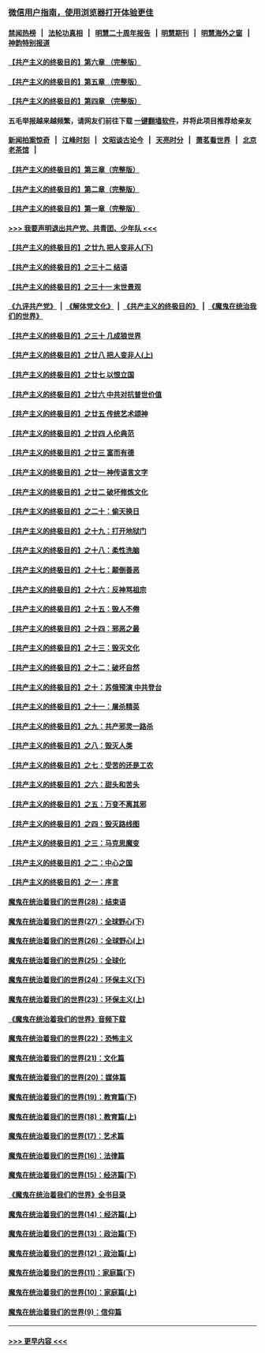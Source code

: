 ### [微信用户指南，使用浏览器打开体验更佳](https://github.com/gfw-breaker/banned-news1/blob/master/indexes/wechat-guide.md?t=0)
#### [禁闻热榜](热点新闻.md?t=0)  &nbsp;&nbsp;|&nbsp;&nbsp; [法轮功真相](https://github.com/gfw-breaker/truth/blob/master/README.md?t=0) &nbsp;&nbsp;|&nbsp;&nbsp; [明慧二十周年报告](https://github.com/gfw-breaker/mh-reports/blob/master/README.md?t=0) &nbsp;&nbsp;|&nbsp;&nbsp;[明慧期刊](https://github.com/gfw-breaker/mh-qikan) &nbsp;&nbsp;|&nbsp;&nbsp; [明慧海外之窗](https://github.com/gfw-breaker/mh-news/blob/master/README.md?t=0) &nbsp;&nbsp;|&nbsp;&nbsp; [神韵特别报道](https://github.com/gfw-breaker/mh-news/blob/master/shenyun.md?t=0)
#### [【共产主义的终极目的】第六章 （完整版）](../pages/nsc422/n11428913.md?t=02141344) 
#### [【共产主义的终极目的】第五章 （完整版）](../pages/nsc422/n11428912.md?t=02141344) 
#### [【共产主义的终极目的】第四章 （完整版）](../pages/nsc422/n11428907.md?t=02141344) 
#### 五毛举报越来越频繁，请网友们前往下载 [一键翻墙软件](https://github.com/gfw-breaker/ssr-accounts)，并将此项目推荐给亲友
#### [新闻拍案惊奇](https://github.com/gfw-breaker/banned-news1/blob/master/pages/link4.md) &nbsp;&nbsp;|&nbsp;&nbsp; [江峰时刻](https://github.com/gfw-breaker/banned-news1/blob/master/pages/link4.md) &nbsp;&nbsp;|&nbsp;&nbsp; [文昭谈古论今](https://github.com/gfw-breaker/banned-news1/blob/master/pages/link4.md) &nbsp;&nbsp;|&nbsp;&nbsp; [天亮时分](https://github.com/gfw-breaker/banned-news1/blob/master/pages/link4.md) &nbsp;&nbsp;|&nbsp;&nbsp; [萧茗看世界](https://github.com/gfw-breaker/banned-news1/blob/master/pages/link4.md) &nbsp;&nbsp;|&nbsp;&nbsp; [北京老茶馆](https://github.com/gfw-breaker/banned-news1/blob/master/pages/link4.md) &nbsp;&nbsp;|&nbsp;&nbsp; 
#### [【共产主义的终极目的】第三章（完整版）](../pages/nsc422/n11428848.md?t=02141344) 
#### [【共产主义的终极目的】第二章（完整版）](../pages/nsc422/n11428831.md?t=02141344) 
#### [【共产主义的终极目的】第一章（完整版）](../pages/nsc422/n11417651.md?t=02141344) 
#### [>>> 我要声明退出共产党、共青团、少年队 <<<](https://github.com/begood0513/goodnews/blob/master/quit/letter.md) 
#### [【共产主义的终极目的】之廿九 把人变非人(下)](../pages/nsc422/n11344140.md?t=02141344) 
#### [【共产主义的终极目的】之三十二 结语](../pages/nsc422/n11360535.md?t=02141344) 
#### [【共产主义的终极目的】之三十一 末世景观](../pages/nsc422/n11351129.md?t=02141344) 
#### [《九评共产党》](https://github.com/begood0513/9ping.md/blob/master/README.md) &nbsp;|&nbsp; [《解体党文化》](../../../../jtdwh.md/blob/master/README.md)  &nbsp;|&nbsp; [《共产主义的终极目的》](../../../../gczydzjmd.md/blob/master/README.md) &nbsp;|&nbsp; [《魔鬼在统治我们的世界》](../../../../mgztzwmdsj.md/blob/master/README.md) 
#### [【共产主义的终极目的】之三十 几成狼世界](../pages/nsc422/n11348280.md?t=02141344) 
#### [【共产主义的终极目的】之廿八 把人变非人(上)](../pages/nsc422/n11340492.md?t=02141344) 
#### [【共产主义的终极目的】之廿七 以恨立国](../pages/nsc422/n11336944.md?t=02141344) 
#### [【共产主义的终极目的】之廿六 中共对抗普世价值](../pages/nsc422/n11324785.md?t=02141344) 
#### [【共产主义的终极目的】之廿五 传统艺术颂神](../pages/nsc422/n11296396.md?t=02141344) 
#### [【共产主义的终极目的】之廿四 人伦典范](../pages/nsc422/n11296397.md?t=02141344) 
#### [【共产主义的终极目的】之廿三 富而有德](../pages/nsc422/n11283598.md?t=02141344) 
#### [【共产主义的终极目的】之廿一 神传语言文字](../pages/nsc422/n11263265.md?t=02141344) 
#### [【共产主义的终极目的】之廿二 破坏修炼文化](../pages/nsc422/n11245728.md?t=02141344) 
#### [【共产主义的终极目的】之二十：偷天换日](../pages/nsc422/n11238846.md?t=02141344) 
#### [【共产主义的终极目的】之十九：打开地狱门](../pages/nsc422/n11206376.md?t=02141344) 
#### [【共产主义的终极目的】之十八：柔性洗脑](../pages/nsc422/n11199994.md?t=02141344) 
#### [【共产主义的终极目的】之十七：颠倒善恶](../pages/nsc422/n11179782.md?t=02141344) 
#### [【共产主义的终极目的】之十六：反神骂祖宗](../pages/nsc422/n11166798.md?t=02141344) 
#### [【共产主义的终极目的】之十五：毁人不倦](../pages/nsc422/n11166792.md?t=02141344) 
#### [【共产主义的终极目的】之十四：邪恶之最](../pages/nsc422/n11150249.md?t=02141344) 
#### [【共产主义的终极目的】之十三：毁灭文化](../pages/nsc422/n11135227.md?t=02141344) 
#### [【共产主义的终极目的】之十二：破坏自然](../pages/nsc422/n11135214.md?t=02141344) 
#### [【共产主义的终极目的】之十：苏俄预演 中共登台](../pages/nsc422/n11118424.md?t=02141344) 
#### [【共产主义的终极目的】之十一：屠杀精英](../pages/nsc422/n11118442.md?t=02141344) 
#### [【共产主义的终极目的】之九：共产邪灵一路杀](../pages/nsc422/n11114139.md?t=02141344) 
#### [【共产主义的终极目的】之八：毁灭人类](../pages/nsc422/n11108503.md?t=02141344) 
#### [【共产主义的终极目的】之七：受苦的还是工农](../pages/nsc422/n11101809.md?t=02141344) 
#### [【共产主义的终极目的】之六：甜头和苦头](../pages/nsc422/n11096971.md?t=02141344) 
#### [【共产主义的终极目的】之五：万变不离其邪](../pages/nsc422/n11091285.md?t=02141344) 
#### [【共产主义的终极目的】之四：毁灭路线图](../pages/nsc422/n11086284.md?t=02141344) 
#### [【共产主义的终极目的】之三：马克思魔变](../pages/nsc422/n11061941.md?t=02141344) 
#### [【共产主义的终极目的】之二：中心之国](../pages/nsc422/n11047728.md?t=02141344) 
#### [【共产主义的终极目的】之一：序言](../pages/nsc422/n11086077.md?t=02141344) 
#### [魔鬼在统治着我们的世界(28)：结束语](../pages/nsc422/n10936246.md?t=02141344) 
#### [魔鬼在统治着我们的世界(27)：全球野心(下)](../pages/nsc422/n10928319.md?t=02141344) 
#### [魔鬼在统治着我们的世界(26)：全球野心(上)](../pages/nsc422/n10900318.md?t=02141344) 
#### [魔鬼在统治着我们的世界(25)：全球化](../pages/nsc422/n10788205.md?t=02141344) 
#### [魔鬼在统治着我们的世界(24)：环保主义(下)](../pages/nsc422/n10695307.md?t=02141344) 
#### [魔鬼在统治着我们的世界(23)：环保主义(上)](../pages/nsc422/n10688613.md?t=02141344) 
#### [《魔鬼在统治着我们的世界》音频下载](../pages/nsc422/n10635553.md?t=02141344) 
#### [魔鬼在统治着我们的世界(22)：恐怖主义](../pages/nsc422/n10614727.md?t=02141344) 
#### [魔鬼在统治着我们的世界(21)：文化篇](../pages/nsc422/n10597706.md?t=02141344) 
#### [魔鬼在统治着我们的世界(20)：媒体篇](../pages/nsc422/n10586579.md?t=02141344) 
#### [魔鬼在统治着我们的世界(19)：教育篇(下)](../pages/nsc422/n10564808.md?t=02141344) 
#### [魔鬼在统治着我们的世界(18)：教育篇(上)](../pages/nsc422/n10526970.md?t=02141344) 
#### [魔鬼在统治着我们的世界(17)：艺术篇](../pages/nsc422/n10499093.md?t=02141344) 
#### [魔鬼在统治着我们的世界(16)：法律篇](../pages/nsc422/n10485969.md?t=02141344) 
#### [魔鬼在统治着我们的世界(15)：经济篇(下)](../pages/nsc422/n10469975.md?t=02141344) 
#### [《魔鬼在统治着我们的世界》全书目录](../pages/nsc422/n10464261.md?t=02141344) 
#### [魔鬼在统治着我们的世界(14)：经济篇(上)](../pages/nsc422/n10457370.md?t=02141344) 
#### [魔鬼在统治着我们的世界(13)：政治篇(下)](../pages/nsc422/n10448270.md?t=02141344) 
#### [魔鬼在统治着我们的世界(12)：政治篇(上)](../pages/nsc422/n10444576.md?t=02141344) 
#### [魔鬼在统治着我们的世界(11)：家庭篇(下)](../pages/nsc422/n10440961.md?t=02141344) 
#### [魔鬼在统治着我们的世界(10)：家庭篇(上)](../pages/nsc422/n10435448.md?t=02141344) 
#### [魔鬼在统治着我们的世界(9)：信仰篇](../pages/nsc422/n10432159.md?t=02141344) 

----
#### [ >>> 更早内容 <<< ](../indexes/nsc422-earlier.md)
